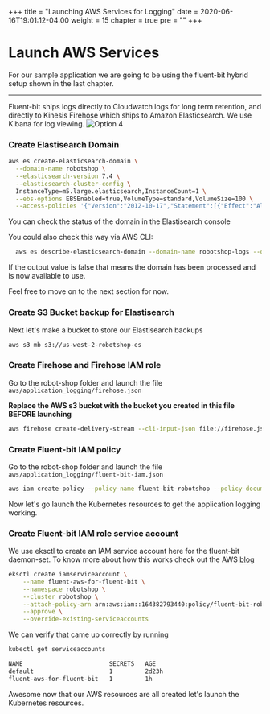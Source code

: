+++
title = "Launching AWS Services for Logging"
date = 2020-06-16T19:01:12-04:00
weight = 15
chapter = true
pre = "<b></b>"
+++

# Launch AWS Services

For our sample application we are going to be using the fluent-bit hybrid setup shown in the last chapter.

___
Fluent-bit ships logs directly to Cloudwatch logs for long term retention, and directly to Kinesis Firehose which ships to Amazon Elasticsearch. We use Kibana for log viewing.
![Option 4](/images/observability/logging/application/diagram_5.png)


### Create Elastisearch Domain

```bash
aws es create-elasticsearch-domain \
  --domain-name robotshop \
  --elasticsearch-version 7.4 \
  --elasticsearch-cluster-config \
  InstanceType=m5.large.elasticsearch,InstanceCount=1 \
  --ebs-options EBSEnabled=true,VolumeType=standard,VolumeSize=100 \
  --access-policies '{"Version":"2012-10-17","Statement":[{"Effect":"Allow","Principal":{"AWS":["*"]},"Action":["es:*"],"Resource":"*","Condition":{"IpAddress": {"aws:SourceIp": "192.168.0.0/16"}}}]}'
  ```

You can check the status of the domain in the Elastisearch console

You could also check this way via AWS CLI:

```bash
  aws es describe-elasticsearch-domain --domain-name robotshop-logs --query 'DomainStatus.Processing'
```

If the output value is false that means the domain has been processed and is now available to use.

Feel free to move on to the next section for now.

### Create S3 Bucket backup for Elastisearch

Next let's make a bucket to store our Elastisearch backups

```bash
aws s3 mb s3://us-west-2-robotshop-es
```

### Create Firehose and Firehose IAM role

Go to the robot-shop folder and launch the file ```aws/application_logging/firehose.json```

**Replace the AWS s3 bucket with the bucket you created in this file BEFORE launching**

```bash
aws firehose create-delivery-stream --cli-input-json file://firehose.json
```

### Create Fluent-bit IAM policy

Go to the robot-shop folder and launch the file ```aws/application_logging/fluent-bit-iam.json```


```bash
aws iam create-policy --policy-name fluent-bit-robotshop --policy-document file://fluent-bit-iam.json
```


Now let's go launch the Kubernetes resources to get the application logging working.

### Create Fluent-bit IAM role service account

We use eksctl to create an IAM service account here for the fluent-bit daemon-set. To know more about how this works check out the AWS [blog](https://aws.amazon.com/blogs/opensource/introducing-fine-grained-iam-roles-service-accounts/)

```bash
eksctl create iamserviceaccount \
    --name fluent-aws-for-fluent-bit \
    --namespace robotshop \
    --cluster robotshop \
    --attach-policy-arn arn:aws:iam::164382793440:policy/fluent-bit-robotshop \
    --approve \
    --override-existing-serviceaccounts
```

We can verify that came up correctly by running

```bash
kubectl get serviceaccounts

NAME                        SECRETS   AGE
default                     1         2d23h
fluent-aws-for-fluent-bit   1         1h
```

Awesome now that our AWS resources are all created let's launch the Kubernetes resources.